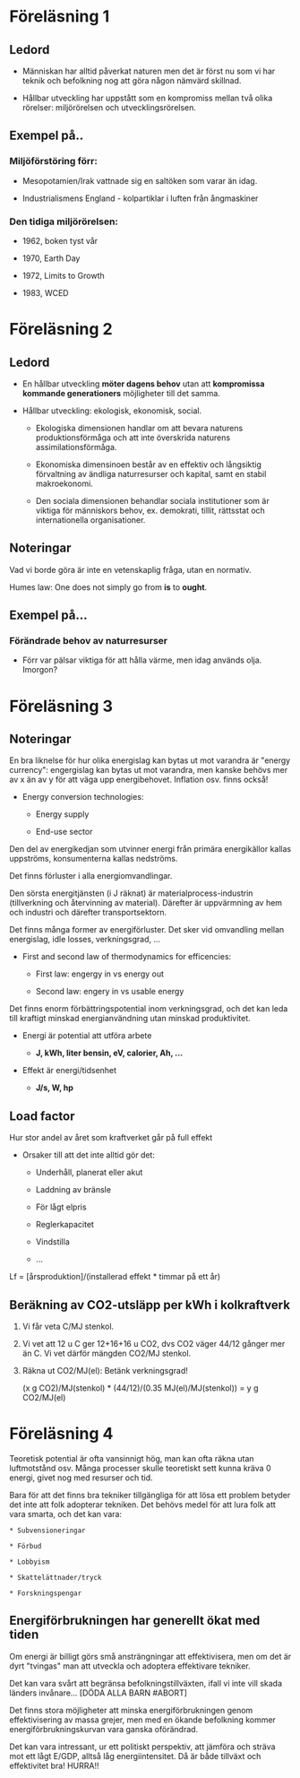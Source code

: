 # Föreläsning 1

## Ledord

* Människan har alltid påverkat naturen men det är först nu som vi har teknik
  och befolkning nog att göra någon nämvärd skillnad.

* Hållbar utveckling har uppstått som en kompromiss mellan två olika rörelser:
  miljörörelsen och utvecklingsrörelsen.

## Exempel på..

### Miljöförstöring förr:

* Mesopotamien/Irak vattnade sig en saltöken som varar än idag.

* Industrialismens England - kolpartiklar i luften från ångmaskiner

### Den tidiga miljörörelsen:

* 1962, boken tyst vår

* 1970, Earth Day

* 1972, Limits to Growth

* 1983, WCED

# Föreläsning 2

## Ledord

* En hållbar utveckling __möter dagens behov__ utan att __kompromissa kommande
  generationers__ möjligheter till det samma.

* Hållbar utveckling: ekologisk, ekonomisk, social.

    * Ekologiska dimensionen handlar om att bevara naturens produktionsförmåga
      och att inte överskrida naturens assimilationsförmåga.

    * Ekonomiska dimensinoen består av en effektiv och långsiktig förvaltning av
      ändliga naturresurser och kapital, samt en stabil makroekonomi.

    * Den sociala dimensionen behandlar sociala institutioner som är viktiga för
      människors behov, ex. demokrati, tillit, rättsstat och internationella
      organisationer.

## Noteringar

Vad vi borde göra är inte en vetenskaplig fråga, utan en normativ.

Humes law: One does not simply go from __is__ to __ought__.

## Exempel på...

### Förändrade behov av naturresurser

* Förr var pälsar viktiga för att hålla värme, men idag används olja. Imorgon?

# Föreläsning 3
<!---
Läs sidorna 103 – 108, samt 116 – 121 i "GEA_Chap1. Energy Primer"
-->

## Noteringar

En bra liknelse för hur olika energislag kan bytas ut mot varandra är "energy
currency": engergislag kan bytas ut mot varandra, men kanske behövs mer av x än
av y för att väga upp energibehovet. Inflation osv. finns också!

* Energy conversion technologies:

    * Energy supply

    * End-use sector

Den del av energikedjan som utvinner energi från primära energikällor kallas
uppströms, konsumenterna kallas nedströms.

Det finns förluster i alla energiomvandlingar.

Den sörsta energitjänsten (i J räknat) är materialprocess-industrin
(tillverkning och återvinning av material). Därefter är uppvärmning av hem och
industri och därefter transportsektorn.

Det finns många former av energiförluster. Det sker vid omvandling mellan
energislag, idle losses, verkningsgrad, ...

* First and second law of thermodynamics for efficencies:

    * First law: engergy in vs energy out

    * Second law: engery in vs usable energy

Det finns enorm förbättringspotential inom verkningsgrad, och det kan leda till
kraftigt minskad energianvändning utan minskad produktivitet.

* Energi är potential att utföra arbete

    * __J, kWh, liter bensin, eV, calorier, Ah, ...__

* Effekt är energi/tidsenhet

    * __J/s, W, hp__

## Load factor

Hur stor andel av året som kraftverket går på full effekt

* Orsaker till att det inte alltid gör det:

    * Underhåll, planerat eller akut
    
    * Laddning av bränsle

    * För lågt elpris

    * Reglerkapacitet

    * Vindstilla 

    * ...

Lf = [årsproduktion]/(installerad effekt * timmar på ett år)

## Beräkning av CO2-utsläpp per kWh i kolkraftverk

1. Vi får veta C/MJ stenkol.

2. Vi vet att 12 u C ger 12+16+16 u CO2, dvs CO2 väger 44/12 gånger mer än C. Vi
   vet därför mängden CO2/MJ stenkol.

3. Räkna ut CO2/MJ(el): Betänk  verkningsgrad!

    (x g CO2)/MJ(stenkol) * (44/12)/(0.35 MJ(el)/MJ(stenkol)) = y g CO2/MJ(el)

# Föreläsning 4

<!--- Läs ”5.Azar. EnergyEfficiency” och sidorna 116 – 121 ”GEA_Chap1. Energy
Primer”. -->

Teoretisk potential är ofta vansinnigt hög, man kan ofta räkna utan luftmotstånd
osv. Många processer skulĺe teoretiskt sett kunna kräva 0 energi, givet nog med
resurser och tid.

Bara för att det finns bra tekniker tillgängliga för att lösa ett problem
betyder det inte att folk adopterar tekniken. Det behövs medel för att lura folk
att vara smarta, och det kan vara:

    * Subvensioneringar

    * Förbud

    * Lobbyism

    * Skattelättnader/tryck

    * Forskningspengar

## Energiförbrukningen har generellt ökat med tiden

Om energi är billigt görs små ansträngningar att effektivisera, men om det är
dyrt "tvingas" man att utveckla och adoptera effektivare tekniker.

Det kan vara svårt att begränsa befolkningstillväxten, ifall vi inte vill skada
länders invånare... [DÖDA ALLA BARN #ABORT]
 
Det finns stora möjligheter att minska energiförbrukningen genom effektivisering
av massa grejer, men med en ökande befolkning kommer energiförbrukningskurvan
vara ganska oförändrad.

Det kan vara intressant, ur ett politiskt perspektiv, att jämföra och sträva mot
ett lågt E/GDP, alltså låg energiintensitet. Då är både tillväxt och
effektivitet bra! HURRA!!


